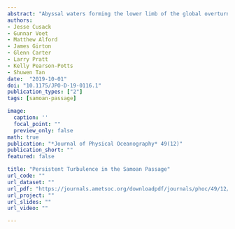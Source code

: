 ```yaml
---
abstract: "Abyssal waters forming the lower limb of the global overturning circulation flow through the Samoan Passage and are modified by intense mixing. Thorpe scale based estimates of dissipation from moored profilers deployed on top of two sills for 17 months reveal that turbulence is continuously generated in the Passage. Overturns were observed in a density band where the Richardson number was often smaller than 1/4, consistent with shear instability occurring at the upper interface of the fast flowing bottom water layer. The magnitude of dissipation was found to be stable on long time scales from weeks to months. A second array of 12 moored profilers deployed for a shorter duration but profiling at higher frequency was able to resolve variability in dissipation on time scales of days to hours. At some mooring locations near-inertial and tidal modulation of the dissipation rate was observed. However, the modulation was not spatially coherent across the Passage. The magnitude and vertical structure of dissipation from observations at one of the major sills is compared with an idealised 2D numerical simulation that includes a barotropic tidal forcing. Depth integrated dissipation rates agree between model and observations to within a factor of 3. The tide has a negligible effect on the mean dissipation. These observations reinforce the notion that the Samoan Passage is an important mixing hot spot in the global ocean where waters are being transformed continuously."
authors:
- Jesse Cusack
- Gunnar Voet
- Matthew Alford
- James Girton
- Glenn Carter
- Larry Pratt
- Kelly Pearson-Potts
- Shuwen Tan
date:  "2019-10-01"
doi: "10.1175/JPO-D-19-0116.1"
publication_types: ["2"]
tags: [samoan-passage]

image:
  caption: ''
  focal_point: ""
  preview_only: false
math: true
publication: "*Journal of Physical Oceanography* 49(12)"
publication_short: ""
featured: false

title: "Persistent Turbulence in the Samoan Passage"
url_code: ""
url_dataset: ""
url_pdf: "https://journals.ametsoc.org/downloadpdf/journals/phoc/49/12/jpo-d-19-0116.1.xml"
url_project: ""
url_slides: ""
url_video: ""

---
```



